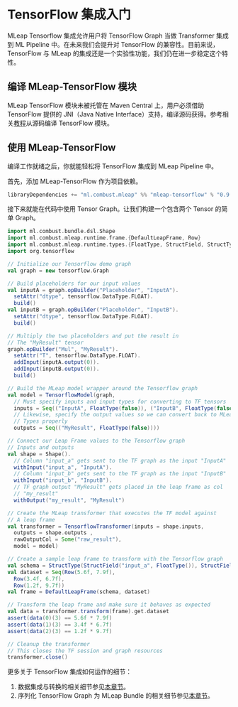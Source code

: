 # TensorFlow 集成入门

MLeap Tensorflow 集成允许用户将 TensorFlow Graph 当做 Transformer 集成到 ML Pipeline 中。在未来我们会提升对 TensorFlow 的兼容性。目前来说，TensorFlow 与 MLeap 的集成还是一个实验性功能，我们仍在进一步稳定这个特性。

## 编译 MLeap-TensorFlow 模块

MLeap TensorFlow 模块未被托管在 Maven Central 上，用户必须借助 TensorFlow 提供的 JNI（Java Native Interface）支持，编译源码获得。参考相关[教程](building.md#build-tensorflow-mleap-module)从源码编译 TensorFlow 模块。

## 使用 MLeap-TensorFlow

编译工作就绪之后，你就能轻松将 TensorFlow 集成到 MLeap Pipeline 中。

首先，添加 MLeap-TensorFlow 作为项目依赖。

```sbt
libraryDependencies += "ml.combust.mleap" %% "mleap-tensorflow" % "0.9.0"
```

接下来就能在代码中使用 Tensor Graph。让我们构建一个包含两个 Tensor 的简单 Graph。

```scala
import ml.combust.bundle.dsl.Shape
import ml.combust.mleap.runtime.frame.{DefaultLeapFrame, Row}
import ml.combust.mleap.runtime.types.{FloatType, StructField, StructType}
import org.tensorflow

// Initialize our Tensorflow demo graph
val graph = new tensorflow.Graph

// Build placeholders for our input values
val inputA = graph.opBuilder("Placeholder", "InputA").
  setAttr("dtype", tensorflow.DataType.FLOAT).
  build()
val inputB = graph.opBuilder("Placeholder", "InputB").
  setAttr("dtype", tensorflow.DataType.FLOAT).
  build()

// Multiply the two placeholders and put the result in
// The "MyResult" tensor
graph.opBuilder("Mul", "MyResult").
  setAttr("T", tensorflow.DataType.FLOAT).
  addInput(inputA.output(0)).
  addInput(inputB.output(0)).
  build()

// Build the MLeap model wrapper around the Tensorflow graph
val model = TensorflowModel(graph,
  // Must specify inputs and input types for converting to TF tensors
  inputs = Seq(("InputA", FloatType(false)), ("InputB", FloatType(false))),
  // Likewise, specify the output values so we can convert back to MLeap
  // Types properly
  outputs = Seq(("MyResult", FloatType(false))))

// Connect our Leap Frame values to the Tensorflow graph
// Inputs and outputs
val shape = Shape().
  // Column "input_a" gets sent to the TF graph as the input "InputA"
  withInput("input_a", "InputA").
  // Column "input_b" gets sent to the TF graph as the input "InputB"
  withInput("input_b", "InputB").
  // TF graph output "MyResult" gets placed in the leap frame as col
  // "my_result"
  withOutput("my_result", "MyResult")

// Create the MLeap transformer that executes the TF model against
// A leap frame
val transformer = TensorflowTransformer(inputs = shape.inputs,
  outputs = shape.outputs ,
  rawOutputCol = Some("raw_result"),
  model = model)

// Create a sample leap frame to transform with the Tensorflow graph
val schema = StructType(StructField("input_a", FloatType()), StructField("input_b", FloatType())).get
val dataset = Seq(Row(5.6f, 7.9f),
  Row(3.4f, 6.7f),
  Row(1.2f, 9.7f))
val frame = DefaultLeapFrame(schema, dataset)

// Transform the leap frame and make sure it behaves as expected
val data = transformer.transform(frame).get.dataset
assert(data(0)(3) == 5.6f * 7.9f)
assert(data(1)(3) == 3.4f * 6.7f)
assert(data(2)(3) == 1.2f * 9.7f)

// Cleanup the transformer
// This closes the TF session and graph resources
transformer.close()
```

更多关于 TensorFlow 集成如何运作的细节：

1. 数据集成与转换的相关细节参见[本章节](../tensorflow/mleap-integration.md)。
2. 序列化 TensorFlow Graph 为 MLeap Bundle 的相关细节参见[本章节](../tensorflow/bundle-serialization.md)。


